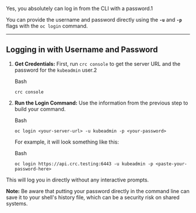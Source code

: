
Yes, you absolutely can log in from the CLI with a password.1

You can provide the username and password directly using the **`-u`** and **`-p`** flags with the `oc login` command.

---

## **Logging in with Username and Password**

1. **Get Credentials:** First, run `crc console` to get the server URL and the password for the `kubeadmin` user.2
    
    Bash
    
    ```
    crc console
    ```
    
2. **Run the Login Command:** Use the information from the previous step to build your command.
    
    Bash
    
    ```
    oc login <your-server-url> -u kubeadmin -p <your-password>
    ```
    
    For example, it will look something like this:
    
    Bash
    
    ```
    oc login https://api.crc.testing:6443 -u kubeadmin -p <paste-your-password-here>
    ```
    

This will log you in directly without any interactive prompts.

**Note:** Be aware that putting your password directly in the command line can save it to your shell's history file, which can be a security risk on shared systems.